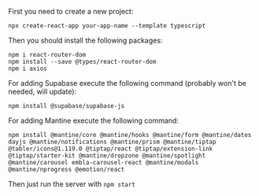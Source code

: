 First you need to create a new project:
```
npx create-react-app your-app-name --template typescript
```

Then you should install the following packages:

```
npm i react-router-dom
npm install --save @types/react-router-dom
npm i axios
```

For adding Supabase execute the following command (probably won't be needed, will update):
```
npm install @supabase/supabase-js
```

For adding Mantine execute the following command:
```
npm install @mantine/core @mantine/hooks @mantine/form @mantine/dates dayjs @mantine/notifications @mantine/prism @mantine/tiptap @tabler/icons@1.119.0 @tiptap/react @tiptap/extension-link @tiptap/starter-kit @mantine/dropzone @mantine/spotlight @mantine/carousel embla-carousel-react @mantine/modals @mantine/nprogress @emotion/react
```

Then just run the server with `npm start`